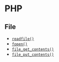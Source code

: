 # PHP
## File
- [`readfile()`](file-read.php)
- [`fopen()`](file-open.php)
- [`file_get_contents()`](file-get.php)
- [`file_put_contents()`](file-put.php)